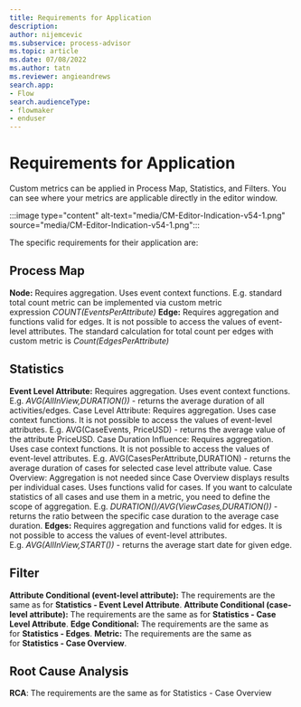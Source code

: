 ```yaml
---
title: Requirements for Application
description:
author: nijemcevic
ms.subservice: process-advisor
ms.topic: article
ms.date: 07/08/2022
ms.author: tatn
ms.reviewer: angieandrews
search.app:
- Flow
search.audienceType:
- flowmaker
- enduser
---
```


# Requirements for Application

Custom metrics can be applied in Process Map, Statistics, and Filters. You can see where your metrics are applicable directly in the editor window.

:::image type="content" alt-text="media/CM-Editor-Indication-v54-1.png" source="media/CM-Editor-Indication-v54-1.png":::

The specific requirements for their application are:

## Process Map

**Node:** Requires aggregation. Uses event context functions. E.g. standard total count metric can be implemented via custom metric expression *COUNT(EventsPerAttribute)*
**Edge:** Requires aggregation and functions valid for edges. It is not possible to access the values of event-level attributes. The standard calculation for total count per edges with custom metric is *Count(EdgesPerAttribute)*

## Statistics

**Event Level Attribute:** Requires aggregation. Uses event context functions. E.g. *AVG(AllInView,DURATION())* - returns the average duration of all activities/edges.
Case Level Attribute: Requires aggregation. Uses case context functions. It is not possible to access the values of event-level attributes. E.g. AVG(CaseEvents, PriceUSD) - returns the average value of the attribute PriceUSD.
Case Duration Influence: Requires aggregation. Uses case context functions. It is not possible to access the values of event-level attributes. E.g. AVG(CasesPerAttribute,DURATION) - returns the average duration of cases for selected case level attribute value.
Case Overview: Aggregation is not needed since Case Overview displays results per individual cases. Uses functions valid for cases. If you want to calculate statistics of all cases and use them in a metric, you need to define the scope of aggregation. E.g. *DURATION()/AVG(ViewCases,DURATION())* - returns the ratio between the specific case duration to the average case duration.
**Edges:** Requires aggregation and functions valid for edges. It is not possible to access the values of event-level attributes. E.g. *AVG(AllInView,START())* - returns the average start date for given edge.

## Filter

**Attribute Conditional (event-level attribute):** The requirements are the same as for **Statistics - Event Level Attribute**.
**Attribute Conditional (case-level attribute):** The requirements are the same as for **Statistics - Case Level Attribute**.
**Edge Conditional:** The requirements are the same as for **Statistics - Edges**.
**Metric:** The requirements are the same as for **Statistics - Case Overview**.

## Root Cause Analysis

**RCA**: The requirements are the same as for Statistics - Case Overview


